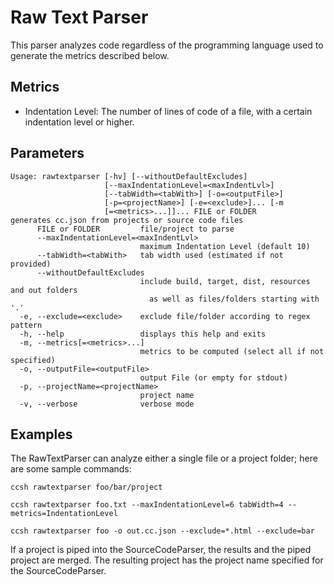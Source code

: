 # Raw Text Parser

This parser analyzes code regardless of the programming language used to generate the metrics described below.

## Metrics

-   Indentation Level: The number of lines of code of a file, with a certain indentation level or higher.

## Parameters

```
Usage: rawtextparser [-hv] [--withoutDefaultExcludes]
                     [--maxIndentationLevel=<maxIndentLvl>]
                     [--tabWidth=<tabWith>] [-o=<outputFile>]
                     [-p=<projectName>] [-e=<exclude>]... [-m
                     [=<metrics>...]]... FILE or FOLDER
generates cc.json from projects or source code files
      FILE or FOLDER         file/project to parse
      --maxIndentationLevel=<maxIndentLvl>
                             maximum Indentation Level (default 10)
      --tabWidth=<tabWith>   tab width used (estimated if not provided)
      --withoutDefaultExcludes
                             include build, target, dist, resources and out folders
                               as well as files/folders starting with '.'
  -e, --exclude=<exclude>    exclude file/folder according to regex pattern
  -h, --help                 displays this help and exits
  -m, --metrics[=<metrics>...]
                             metrics to be computed (select all if not specified)
  -o, --outputFile=<outputFile>
                             output File (or empty for stdout)
  -p, --projectName=<projectName>
                             project name
  -v, --verbose              verbose mode
```

## Examples

The RawTextParser can analyze either a single file or a project folder; here are some sample commands:

```
ccsh rawtextparser foo/bar/project
```

```
ccsh rawtextparser foo.txt --maxIndentationLevel=6 tabWidth=4 --metrics=IndentationLevel
```

```
ccsh rawtextparser foo -o out.cc.json --exclude=*.html --exclude=bar
```

If a project is piped into the SourceCodeParser, the results and the piped project are merged.
The resulting project has the project name specified for the SourceCodeParser.
